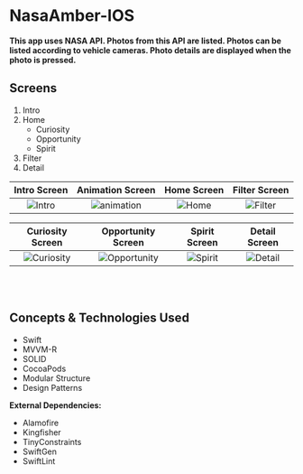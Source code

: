 # NasaAmber-IOS

**This app uses NASA API. Photos from this API are listed. Photos can be listed according to vehicle cameras. Photo details are displayed when the photo is pressed.**
## Screens

1. Intro
2. Home
   - Curiosity
   - Opportunity
   - Spirit
3. Filter
4. Detail



| Intro Screen | Animation Screen | Home Screen | Filter Screen |
|:---------------:|:---------------:|:---------------:|:---------------:|
|![Intro](https://user-images.githubusercontent.com/79257297/165059575-c2d2b32f-0685-40ce-b3d9-4f5c242f0f67.png)|![animation](https://user-images.githubusercontent.com/79257297/165059606-bae94f43-0cc8-4176-85ce-b63c9d4d17bf.png)|![Home](https://user-images.githubusercontent.com/79257297/165059626-0c6a6db6-9bf0-44f6-ab0e-6329db5b1b14.png)|![Filter](https://user-images.githubusercontent.com/79257297/165059652-77190e81-18b8-455d-8c6a-07dcab9a8a6d.png)

| Curiosity Screen | Opportunity Screen | Spirit Screen | Detail Screen |
|:---------------:|:---------------:|:---------------:|:---------------:|
|![Curiosity](https://user-images.githubusercontent.com/79257297/165060664-ed1b8e55-5ec6-4865-bb0f-8dd442d22f1f.png)|![Opportunity](https://user-images.githubusercontent.com/79257297/165060686-d7bd6b76-973c-40d2-b771-7689fae68a32.png)|![Spirit](https://user-images.githubusercontent.com/79257297/165060749-35f77857-b501-425e-aabe-d1941ba6a86b.png)|![Detail](https://user-images.githubusercontent.com/79257297/165060769-f1f78872-a6e3-432e-aaca-4f9236356104.png)

<br> <br>

## Concepts & Technologies Used
 - Swift
 - MVVM-R
 - SOLID
 - CocoaPods
 - Modular Structure
 - Design Patterns

 **External Dependencies:**
 - Alamofire
 - Kingfisher
 - TinyConstraints
 - SwiftGen
 - SwiftLint
<br> <br>
